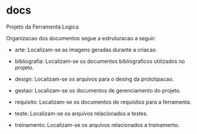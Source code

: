 # docs
Projeto da Ferramenta Logica

Organizacao dos documentos segue a estruturacao a seguir:

* arte: Localizam-se as imagens geradas durante a criacao.

* bibliografia: Localizam-se os documentos bibliograficos utilizados no projeto.

* design: Localizam-se os arquivos para o desing da prototipacao.

* gestao: Localizam-se os documentos de gerenciamento do projeto.

* requisito: Localizam-se os documentos de requisitos para a ferramenta.

* teste: Localizam-se os arquivos relacionados a testes.

* treinamento: Localizam-se os arquivos relacionados a treinamento.
